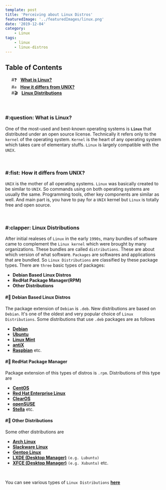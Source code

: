 ```yaml
---
template: post
title: 'Perceiving about Linux Distros'
featuredImage: '../featuredImages/linux.png'
date: '2019-12-04'
category:
    - Linux
tags: 
    - linux
    - linux-distros
---
```


## Table of Contents
&nbsp;&nbsp;&nbsp;&nbsp; #:question: &nbsp; **[What is Linux?](#what-is-linux)** <br/>
&nbsp;&nbsp;&nbsp;&nbsp; #:fist: &nbsp; **[How it differs from UNIX?](#how-it-differs)** <br/>
&nbsp;&nbsp;&nbsp;&nbsp; #:clapper: &nbsp; **[Linux Distributions](#linux-distributions)** <br/>

<br/>
<h3 id="what-is-linux">#:question: What is Linux?</h3>

One of the most-used and best-known operating systems is **`Linux`** that distributed under an open source license. Technically it refers only to the `kernel` of the operating system. `Kernel` is the heart of any operating system which takes care of elementary stuffs. `Linux` is largely compatible with the `UNIX`.

<br/>
<h3 id="how-it-differs">#:fist: How it differs from UNIX?</h3>

`UNIX` is the mother of all operating systems. `Linux` was basically created to be similar to `UNIX`. So commands using on both operating systems are usually the same. Programming tools, other key components are similar as well. And main part is, you have to pay for a `UNIX` kernel but `Linux` is totally free and open source.

<br/>
<h3 id="linux-distributions">#:clapper: Linux Distributions</h3>

After initial realeses of `Linux` in the early `1990s`, many bundles of software came to complement the `Linux kernel` which were brought by many organizations. These bundles are called `distributions`. These are about which version of what software. `Packages` are softwares and applications that are bundled. So `Linux Distributions` are classified by these package types. There are `three` basic types of packages:


- **Debian Based Linux Distros**
- **RedHat Package Manager(RPM)**
- **Other Distributions**


#### #:fork_and_knife: Debian Based Linux Distros

The package extension of `Debian` is `.deb`. New distributions are based on `Debian`. It's one of the oldest and very popular choice of `Linux Distributions`. Some distributions that use `.deb` packages are as follows

- **[Debian](https://www.debian.org/distrib/)**
- **[Ubuntu](https://ubuntu.com/download/desktop)**
- **[Linux Mint](https://linuxmint.com/download.php)**
- **[antiX](https://antixlinux.com/download/)**
- **[Raspbian](https://www.raspberrypi.org/downloads/raspbian/)** etc.

#### #:fork_and_knife: RedHat Package Manager

Package extension of this types of distros is `.rpm`. Distributions of this type are

 - **[CentOS](https://www.centos.org/download/)**
 - **[Red Hat Enterprise Linux](https://developers.redhat.com/products/rhel/download)**
 - **[ClearOS](https://www.clearos.com/download-clearos)**
 - **[openSUSE](https://www.opensuse.org/)**
 - **[Stella](https://stella-emu.github.io/downloads.html)** etc.

#### #:fork_and_knife: Other Distributions

Some other distributions are

- **[Arch Linux](https://www.archlinux.org/download/)**
- **[Slackware Linux](http://www.slackware.com/getslack/)**
- **[Gentoo Linux](https://www.gentoo.org/downloads/)**
- **[LXDE (Desktop Manager)](https://lxde.org/get/)** `(e.g. Lubuntu)`
- **[XFCE (Desktop Manager)](https://www.xfce.org/download)** `(e.g. Xubuntu)` etc.
<br/>

You can see various types of `Linux Distributions` **[here](https://distrowatch.com/dwres.php?resource=popularity)**
